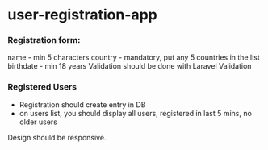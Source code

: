 # user-registration-app

### Registration form:
name - min 5 characters
country - mandatory, put any 5 countries in the list
birthdate - min 18 years
Validation should be done with Laravel Validation

### Registered Users
- Registration should create entry in DB
- on users list, you should display all users, registered in last 5 mins, no older users

Design should be responsive.